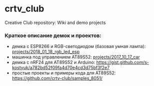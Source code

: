 # crtv_club
Creative Club repository: Wiki and demo projects

### Краткое описание демок и проектов:
- демка с ESP8266 и RGB-светодиодом (базовая умная лампа): [projects/2018_01_18_rgb_led_esp](projects/2018_01_18_rgb_led_esp)
- машинка под управлением AT89S52: [projects/2017_10_17_car](projects/2017_10_17_car)
- демка с nRF24 для AT89S52 и Arduino: https://gist.github.com/s-kostyuk/a782bd52f09fa4d70e4cd3d75bf3f2e7
- простые проекты и примеры кода для AT89S52: https://github.com/crtv-club/samples_8051/
